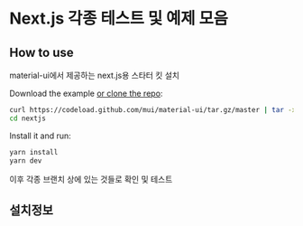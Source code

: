 # Next.js 각종 테스트 및 예제 모음

## How to use

material-ui에서 제공하는 next.js용 스타터 킷 설치

Download the example [or clone the repo](https://github.com/mui/material-ui):

<!-- #default-branch-switch -->

```sh
curl https://codeload.github.com/mui/material-ui/tar.gz/master | tar -xz --strip=2  material-ui-master/examples/nextjs
cd nextjs
```

Install it and run:

```sh
yarn install
yarn dev
```

이후 각종 브랜치 상에 있는 것들로 확인 및 테스트

## 설치정보
